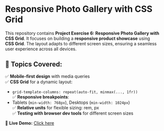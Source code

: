 # Responsive Photo Gallery with CSS Grid

This repository contains **Project Exercise 6: Responsive Photo Gallery with CSS Grid**. It focuses on building a **responsive product showcase** using **CSS Grid**. The layout adapts to different screen sizes, ensuring a seamless user experience across all devices.

## 🔹 Topics Covered:

✅ **Mobile-first design** with media queries  
✅ **CSS Grid** for a dynamic layout:

- `grid-template-columns: repeat(auto-fit, minmax(..., 1fr))`  
  ✅ **Responsive breakpoints**:
- Tablets (`min-width: 768px`), Desktops (`min-width: 1024px`)  
  ✅ **Relative units** for flexible sizing: rem, px  
  ✅ **Testing with browser dev tools** for different screen sizes

📌 **Live Demo:** [Click here](https://responsive-gallary-with-css-grid.netlify.app/)
